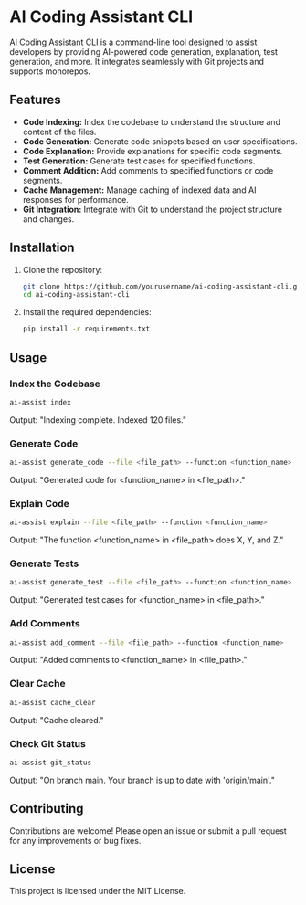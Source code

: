 # AI Coding Assistant CLI

AI Coding Assistant CLI is a command-line tool designed to assist developers by providing AI-powered code generation, explanation, test generation, and more. It integrates seamlessly with Git projects and supports monorepos.

## Features

- **Code Indexing:** Index the codebase to understand the structure and content of the files.
- **Code Generation:** Generate code snippets based on user specifications.
- **Code Explanation:** Provide explanations for specific code segments.
- **Test Generation:** Generate test cases for specified functions.
- **Comment Addition:** Add comments to specified functions or code segments.
- **Cache Management:** Manage caching of indexed data and AI responses for performance.
- **Git Integration:** Integrate with Git to understand the project structure and changes.

## Installation

1. Clone the repository:
    ```sh
    git clone https://github.com/yourusername/ai-coding-assistant-cli.git
    cd ai-coding-assistant-cli
    ```

2. Install the required dependencies:
    ```sh
    pip install -r requirements.txt
    ```

## Usage

### Index the Codebase
```sh
ai-assist index
```
Output: "Indexing complete. Indexed 120 files."

### Generate Code
```sh
ai-assist generate_code --file <file_path> --function <function_name>
```
Output: "Generated code for <function_name> in <file_path>."

### Explain Code
```sh
ai-assist explain --file <file_path> --function <function_name>
```
Output: "The function <function_name> in <file_path> does X, Y, and Z."

### Generate Tests
```sh
ai-assist generate_test --file <file_path> --function <function_name>
```
Output: "Generated test cases for <function_name> in <file_path>."

### Add Comments
```sh
ai-assist add_comment --file <file_path> --function <function_name>
```
Output: "Added comments to <function_name> in <file_path>."

### Clear Cache
```sh
ai-assist cache_clear
```
Output: "Cache cleared."

### Check Git Status
```sh
ai-assist git_status
```
Output: "On branch main. Your branch is up to date with 'origin/main'."

## Contributing

Contributions are welcome! Please open an issue or submit a pull request for any improvements or bug fixes.

## License

This project is licensed under the MIT License.